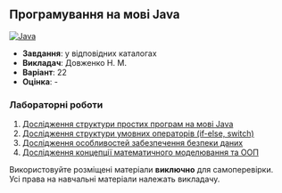 ## Програмування на мові Java

[![Java](https://img.shields.io/badge/Java-E87000?style=for-the-badge&logo=coffeescript&logoColor=white)](#)

- **Завдання**: у відповідних каталогах
- **Викладач**: Довженко Н. М.
- **Варіант**: 22 
- **Оцінка**: -

### Лабораторні роботи
  1. [Дослідження структури простих програм на мові Java](./Lab1/)
  2. [Дослідження структури умовних операторів (if-else, switch)](./Lab2/)
  3. [Дослідження особливостей забезпечення безпеки даних](./Lab3/)
  4. [Дослідження концепції математичного моделювання та ООП](./Lab4/)

Використовуйте розміщені матеріали **виключно** для самоперевірки. <br>
Усі права на навчальні матеріали належать викладачу.